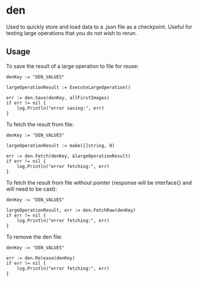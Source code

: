# den
Used to quickly store and load data to a .json file as a checkpoint. Useful for testing large operations that you do not wish to rerun.

## Usage

To save the result of a large operation to file for reuse:
```
denKey := "DEN_VALUES"

largeOperationResult := ExecuteLargeOperation()

err := den.Save(denKey, allFirstImages)
if err != nil {
    log.Println("error saving:", err)
}
```

To fetch the result from file:
```
denKey := "DEN_VALUES"

largeOperationResult := make([]string, 0)

err := den.Fetch(denKey, &largeOperationResult)
if err != nil {
    log.Println("error fetching:", err)
}
```

To fetch the result from file without pointer (response will be interface{} and will need to be cast):
```
denKey := "DEN_VALUES"

largeOperationResult, err := den.FetchRaw(denKey)
if err != nil {
    log.Println("error fetching:", err)
}
```

To remove the den file:
```
denKey := "DEN_VALUES"

err := den.Release(denKey)
if err != nil {
    log.Println("error fetching:", err)
}
```